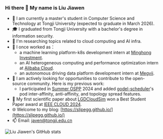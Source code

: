 ### Hi there 👋 My name is Liu Jiawen 

- 🔭 I am currently a master's student in Computer Science and Technology at Tongji University (expected to graduate in March 2026).
- 🎓 I graduated from Tongji University with a bachelor's degree in information security.
- 🌱 I'm researching topics related to cloud computing and AI infra.
- 💼 I once worked as：
  + a machine learning platform-k8s development intern at [Minghong Investment](https://www.mhfunds.com/).
  + an AI heterogeneous computing and performance optimization intern at [Alibaba Cloud](https://www.aliyun.com/).
  + an autonomous driving data platform development intern at [Megvii](https://www.megvii.com/).
- 🔧 I am actively looking for opportunities to contribute to the open-source community. Here is my previous work:
  + I participated in [Summer OSPP](https://summer-ospp.ac.cn/) 2024 and added [godel-scheduler](https://github.com/kubewharf/godel-scheduler)'s pod inter-affinity, anti-affinity, and topology spread features.
- 📜 My first scientific paper about [LGDCloudSim](https://github.com/slipegg/LGDCloudSim) won a Best Student Paper award at [IEEE CLOUD 2024](https://cloud.conferences.computer.org/2024/).
- 🌐 Welcome to my blog: [https://slipegg.github.io/](https://slipegg.github.io/)
- 📫 Email: javen@tongji.edu.cn

![Liu Jiawen's GitHub stats](https://github-readme-stats.vercel.app/api?username=slipegg&title_color=10&text_color=777&count_private=true&show_icons=true&hide=contribs,issues)
